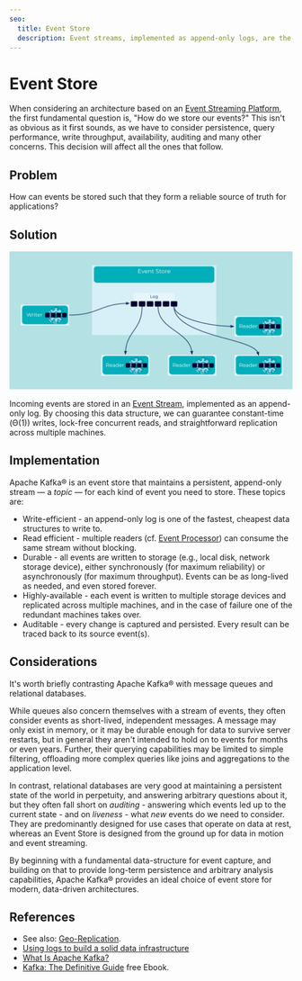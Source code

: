 ```yaml
---
seo:
  title: Event Store
  description: Event streams, implemented as append-only logs, are the structure of choice for event storage and event-driven architectures.
---
```


# Event Store

When considering an architecture based on an [Event Streaming Platform](../event-stream/event-streaming-platform.md), the first
fundamental question is, "How do we store our events?" This isn't as
obvious as it first sounds, as we have to consider persistence, query
performance, write throughput, availability, auditing and many other
concerns. This decision will affect all the ones that follow.

## Problem

How can events be stored such that they form a reliable source of
truth for applications?

## Solution
![event store](../img/event-store.svg)

Incoming events are stored in an [Event Stream](../event-stream/event-stream.md),
implemented as an append-only log. By choosing this data structure, we
can guarantee constant-time (Θ(1)) writes, lock-free concurrent reads,
and straightforward replication across multiple machines.

## Implementation

Apache Kafka® is an event store that maintains a persistent,
append-only stream — a _topic_ — for each kind of event you need to
store. These topics are:

* Write-efficient - an append-only log is one of the fastest, cheapest
  data structures to write to.
* Read efficient - multiple readers (cf. [Event Processor](../event-processing/event-processor.md)) can consume the same stream without
  blocking.
* Durable - all events are written to storage (e.g., local disk, network storage device), either synchronously (for
  maximum reliability) or asynchronously (for maximum
  throughput). Events can be as long-lived as needed, and even stored
  forever.
* Highly-available - each event is written to multiple storage devices and replicated across multiple machines, and in
  the case of failure one of the redundant machines takes over.
* Auditable - every change is captured and persisted. Every result can
  be traced back to its source event(s).

## Considerations

It's worth briefly contrasting Apache Kafka® with message queues and
relational databases.

While queues also concern themselves with a stream of events, they
often consider events as short-lived, independent messages. A
message may only exist in memory, or it may be durable enough for data
to survive server restarts, but in general they aren't intended to
hold on to events for months or even years. Further, their querying
capabilities may be limited to simple filtering, offloading more
complex queries like joins and aggregations to the application level.

In contrast, relational databases are very good at maintaining a
persistent state of the world in perpetuity, and answering arbitrary
questions about it, but they often fall short on _auditing_ -
answering which events led up to the current state - and on
_liveness_ - what _new_ events do we need to consider.  They are
predominantly designed for use cases that operate on data at rest,
whereas an Event Store is designed from the ground up for data in
motion and event streaming.

By beginning with a fundamental data-structure for event capture, and
building on that to provide long-term persistence and arbitrary
analysis capabilities, Apache Kafka® provides an ideal choice of event
store for modern, data-driven architectures.

## References

* See also: [Geo-Replication](../compositional-patterns/geo-replication.md).
* [Using logs to build a solid data infrastructure](https://www.confluent.io/blog/using-logs-to-build-a-solid-data-infrastructure-or-why-dual-writes-are-a-bad-idea/)
* [What Is Apache Kafka?](https://www.confluent.io/what-is-apache-kafka/)
* [Kafka: The Definitive Guide](https://www.confluent.io/resources/kafka-the-definitive-guide/) free Ebook.
